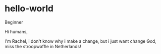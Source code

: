 # hello-world
Beginner

Hi humans,

I'm Rachel, i don't know why i make a change, but i just want change
God, miss the stroopwaffle in Netherlands!
